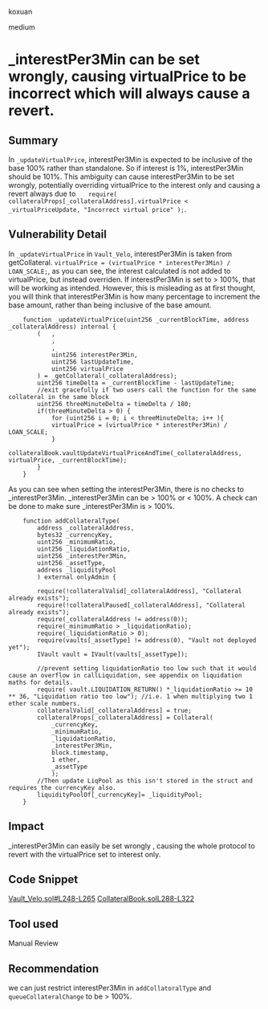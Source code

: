 koxuan

medium

# _interestPer3Min can be set wrongly, causing virtualPrice to be incorrect which will always cause a revert.

## Summary
In `_updateVirtualPrice`, interestPer3Min is expected to be inclusive of the base 100% rather than standalone. So if interest is 1%, interestPer3Min should be 101%. This ambiguity can cause interestPer3Min to be set wrongly, potentially overriding virtualPrice to the interest only and causing a revert always due to `   require( collateralProps[_collateralAddress].virtualPrice < _virtualPriceUpdate, "Incorrect virtual price" );`.


## Vulnerability Detail
In `_updateVirtualPrice` in `Vault_Velo`, interestPer3Min is taken from getCollateral.   `virtualPrice = (virtualPrice * interestPer3Min) / LOAN_SCALE;`, as you can see, the interest calculated is not added to virtualPrice, but instead overriden. If interestPer3Min is set to > 100%, that will be working as intended. However, this is misleading as at first thought, you will think that interestPer3Min is how many percentage to increment the base amount, rather than being inclusive of the base amount. 

```solidity
    function _updateVirtualPrice(uint256 _currentBlockTime, address _collateralAddress) internal { 
        (   ,
            ,
            ,
            uint256 interestPer3Min,
            uint256 lastUpdateTime,
            uint256 virtualPrice
        ) = _getCollateral(_collateralAddress);
        uint256 timeDelta = _currentBlockTime - lastUpdateTime;
        //exit gracefully if two users call the function for the same collateral in the same block 
        uint256 threeMinuteDelta = timeDelta / 180; 
        if(threeMinuteDelta > 0) {
            for (uint256 i = 0; i < threeMinuteDelta; i++ ){
            virtualPrice = (virtualPrice * interestPer3Min) / LOAN_SCALE;
            }
            collateralBook.vaultUpdateVirtualPriceAndTime(_collateralAddress, virtualPrice, _currentBlockTime);
        }
    }

```

As you can see when setting the interestPer3Min, there is no checks to _interestPer3Min. _interestPer3Min can be > 100% or < 100%. A check can be done to make sure _interestPer3Min is > 100%.

```solidity
    function addCollateralType(
        address _collateralAddress,
        bytes32 _currencyKey,
        uint256 _minimumRatio,
        uint256 _liquidationRatio,
        uint256 _interestPer3Min,
        uint256 _assetType,
        address _liquidityPool
        ) external onlyAdmin {

        require(!collateralValid[_collateralAddress], "Collateral already exists");
        require(!collateralPaused[_collateralAddress], "Collateral already exists");
        require(_collateralAddress != address(0));
        require(_minimumRatio > _liquidationRatio);
        require(_liquidationRatio > 0);
        require(vaults[_assetType] != address(0), "Vault not deployed yet");
        IVault vault = IVault(vaults[_assetType]);

        //prevent setting liquidationRatio too low such that it would cause an overflow in callLiquidation, see appendix on liquidation maths for details.
        require( vault.LIQUIDATION_RETURN() *_liquidationRatio >= 10 ** 36, "Liquidation ratio too low"); //i.e. 1 when multiplying two 1 ether scale numbers.
        collateralValid[_collateralAddress] = true;
        collateralProps[_collateralAddress] = Collateral(
            _currencyKey,
            _minimumRatio,
            _liquidationRatio,
            _interestPer3Min,
            block.timestamp,
            1 ether,
            _assetType
            );
        //Then update LiqPool as this isn't stored in the struct and requires the currencyKey also.
        liquidityPoolOf[_currencyKey]= _liquidityPool; 
    }
```


## Impact
_interestPer3Min can easily be set wrongly , causing the whole protocol to revert with the virtualPrice set to interest only.

## Code Snippet
[Vault_Velo.sol#L248-L265](https://github.com/sherlock-audit/2022-11-isomorph/blob/main/contracts/Isomorph/contracts/Vault_Velo.sol#L248-L265)
[CollateralBook.solL288-L322](https://github.com/sherlock-audit/2022-11-isomorph/blob/main/contracts/Isomorph/contracts/CollateralBook.sol#L288-L322)

## Tool used

Manual Review

## Recommendation

we can just restrict interestPer3Min in `addCollatoralType` and `queueCollateralChange` to be > 100%.

